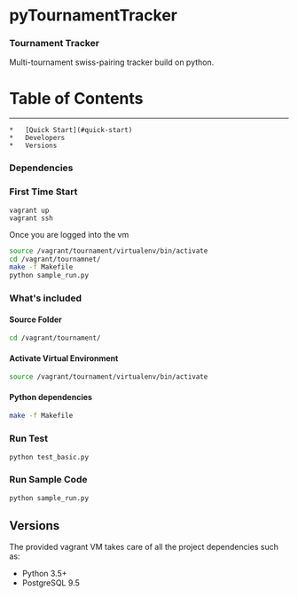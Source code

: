# pyTournamentTracker
### Tournament Tracker
Multi-tournament swiss-pairing tracker build on python.
# Table of Contents
---
    *   [Quick Start](#quick-start)
    *   Developers 
    *   Versions
    
### Dependencies

### First Time Start
```
vagrant up
vagrant ssh  
```
<a name="quick-start"></a>Once you are logged into the vm
``` bash
source /vagrant/tournament/virtualenv/bin/activate
cd /vagrant/tournamnet/
make -f Makefile
python sample_run.py    
```

### What's included


#### Source Folder

``` bash
cd /vagrant/tournament/
```

#### Activate Virtual Environment

``` bash
source /vagrant/tournament/virtualenv/bin/activate
```

#### Python dependencies

``` bash
make -f Makefile
```

### Run Test
```bash
python test_basic.py
```

### Run Sample Code
```bash
python sample_run.py
```

## Versions
The provided vagrant VM takes care of all the project dependencies such as:
*   Python 3.5+
*   PostgreSQL 9.5